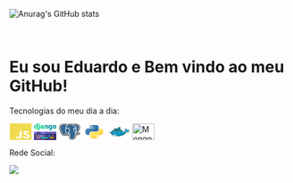
![Anurag's GitHub stats](https://github-readme-stats.vercel.app/api?username=edummap4412&show_icons=true&theme=merko)
<div style="display: inline_block"><br>
  <h1>Eu sou Eduardo e Bem vindo ao meu GitHub!</h1>
  <p>Tecnologias do meu dia a dia:</p>
  <img align="center" height="30" width="40"  title="JavaScript" src="https://raw.githubusercontent.com/devicons/devicon/master/icons/javascript/javascript-plain.svg">
  <img align="center" height="30" width="40"  title="Django"  src="img/django.png">
  <img align="center" height="30" width="40"  title="PostgreSQL" src="https://raw.githubusercontent.com/devicons/devicon/master/icons/postgresql/postgresql-original.svg">
  <img align="center" height="30" width="40"  title="Python" src="https://raw.githubusercontent.com/devicons/devicon/master/icons/python/python-original.svg">
  <img align="center" height="30" width="40"  title="Docker" src="https://raw.githubusercontent.com/devicons/devicon/master/icons/docker/docker-original.svg">
  <img align="center" height="30" width="40"  title="MongoDB" src="https://cdn.jsdelivr.net/gh/devicons/devicon/icons/mongodb/mongodb-original.svg" />
  <p>Rede Social:</p>
  <div> 
  <a href="https://www.linkedin.com/in/eduardo-michael404110208/" target="_blank"><img src="https://img.shields.io/badge/-LinkedIn-%230077B5?style=for-the-badge&logo=linkedin&logoColor=white" target="_blank"></a> </div>
</div>
